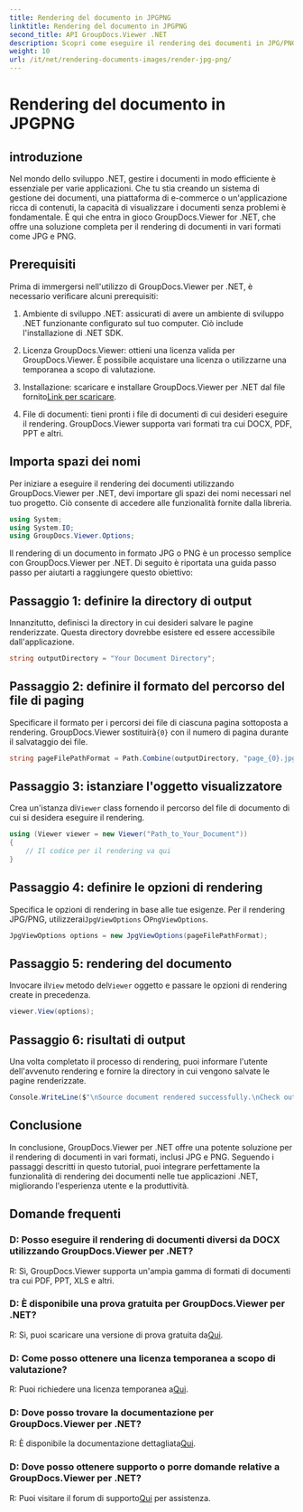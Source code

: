 ```yaml
---
title: Rendering del documento in JPGPNG
linktitle: Rendering del documento in JPGPNG
second_title: API GroupDocs.Viewer .NET
description: Scopri come eseguire il rendering dei documenti in JPG/PNG in .NET utilizzando GroupDocs.Viewer per migliorare l'esperienza utente e la produttività.
weight: 10
url: /it/net/rendering-documents-images/render-jpg-png/
---
```


# Rendering del documento in JPGPNG

## introduzione

Nel mondo dello sviluppo .NET, gestire i documenti in modo efficiente è essenziale per varie applicazioni. Che tu stia creando un sistema di gestione dei documenti, una piattaforma di e-commerce o un'applicazione ricca di contenuti, la capacità di visualizzare i documenti senza problemi è fondamentale. È qui che entra in gioco GroupDocs.Viewer for .NET, che offre una soluzione completa per il rendering di documenti in vari formati come JPG e PNG.

## Prerequisiti

Prima di immergersi nell'utilizzo di GroupDocs.Viewer per .NET, è necessario verificare alcuni prerequisiti:

1. Ambiente di sviluppo .NET: assicurati di avere un ambiente di sviluppo .NET funzionante configurato sul tuo computer. Ciò include l'installazione di .NET SDK.

2. Licenza GroupDocs.Viewer: ottieni una licenza valida per GroupDocs.Viewer. È possibile acquistare una licenza o utilizzarne una temporanea a scopo di valutazione.

3.  Installazione: scaricare e installare GroupDocs.Viewer per .NET dal file fornito[Link per scaricare](https://releases.groupdocs.com/viewer/net/).

4. File di documenti: tieni pronti i file di documenti di cui desideri eseguire il rendering. GroupDocs.Viewer supporta vari formati tra cui DOCX, PDF, PPT e altri.

## Importa spazi dei nomi

Per iniziare a eseguire il rendering dei documenti utilizzando GroupDocs.Viewer per .NET, devi importare gli spazi dei nomi necessari nel tuo progetto. Ciò consente di accedere alle funzionalità fornite dalla libreria.

```csharp
using System;
using System.IO;
using GroupDocs.Viewer.Options;
```

Il rendering di un documento in formato JPG o PNG è un processo semplice con GroupDocs.Viewer per .NET. Di seguito è riportata una guida passo passo per aiutarti a raggiungere questo obiettivo:

## Passaggio 1: definire la directory di output

Innanzitutto, definisci la directory in cui desideri salvare le pagine renderizzate. Questa directory dovrebbe esistere ed essere accessibile dall'applicazione.

```csharp
string outputDirectory = "Your Document Directory";
```

## Passaggio 2: definire il formato del percorso del file di paging

 Specificare il formato per i percorsi dei file di ciascuna pagina sottoposta a rendering. GroupDocs.Viewer sostituirà`{0}` con il numero di pagina durante il salvataggio dei file.

```csharp
string pageFilePathFormat = Path.Combine(outputDirectory, "page_{0}.jpg");
```

## Passaggio 3: istanziare l'oggetto visualizzatore

 Crea un'istanza di`Viewer` class fornendo il percorso del file di documento di cui si desidera eseguire il rendering.

```csharp
using (Viewer viewer = new Viewer("Path_to_Your_Document"))
{
    // Il codice per il rendering va qui
}
```

## Passaggio 4: definire le opzioni di rendering

Specifica le opzioni di rendering in base alle tue esigenze. Per il rendering JPG/PNG, utilizzerai`JpgViewOptions` O`PngViewOptions`.

```csharp
JpgViewOptions options = new JpgViewOptions(pageFilePathFormat);
```

## Passaggio 5: rendering del documento

 Invocare il`View` metodo del`Viewer` oggetto e passare le opzioni di rendering create in precedenza.

```csharp
viewer.View(options);
```

## Passaggio 6: risultati di output

Una volta completato il processo di rendering, puoi informare l'utente dell'avvenuto rendering e fornire la directory in cui vengono salvate le pagine renderizzate.

```csharp
Console.WriteLine($"\nSource document rendered successfully.\nCheck output in {outputDirectory}.");
```

## Conclusione

In conclusione, GroupDocs.Viewer per .NET offre una potente soluzione per il rendering di documenti in vari formati, inclusi JPG e PNG. Seguendo i passaggi descritti in questo tutorial, puoi integrare perfettamente la funzionalità di rendering dei documenti nelle tue applicazioni .NET, migliorando l'esperienza utente e la produttività.

## Domande frequenti

### D: Posso eseguire il rendering di documenti diversi da DOCX utilizzando GroupDocs.Viewer per .NET?

R: Sì, GroupDocs.Viewer supporta un'ampia gamma di formati di documenti tra cui PDF, PPT, XLS e altri.

### D: È disponibile una prova gratuita per GroupDocs.Viewer per .NET?

 R: Sì, puoi scaricare una versione di prova gratuita da[Qui](https://releases.groupdocs.com/).

### D: Come posso ottenere una licenza temporanea a scopo di valutazione?

R: Puoi richiedere una licenza temporanea a[Qui](https://purchase.groupdocs.com/temporary-license/).

### D: Dove posso trovare la documentazione per GroupDocs.Viewer per .NET?

 R: È disponibile la documentazione dettagliata[Qui](https://tutorials.groupdocs.com/viewer/net/).

### D: Dove posso ottenere supporto o porre domande relative a GroupDocs.Viewer per .NET?

 R: Puoi visitare il forum di supporto[Qui](https://forum.groupdocs.com/c/viewer/9) per assistenza.